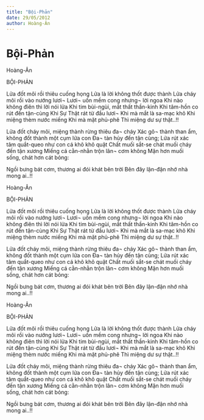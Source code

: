 ```yaml
---
title: "Bội-Phản"
date: 29/05/2012
author: Hoàng-Ân
---
```


# Bội-Phản

Hoàng-Ân

BỘI-PHẢN


Lửa đốt môi rồi thiêu cuống họng
Lửa là lời không thốt được thành
Lửa cháy môi rồi vào nướng lươi¬
Lươi¬ uốn mềm cong nhưng¬ lời ngoa
Khi nào không điên thì lời nói lửa
Khi tim bùi-ngùi, mắt thất thần-kinh
Khi tâm-hồn co rút đến tận-cùng
Khi Sự Thật rát từ đầu lươi¬
Khi mà mắt là sa-mạc khô
Khi miệng thèm nước miếng
Khi mà mặt phủ-phê
Thì miệng dư sự thật..!!

Lửa đốt cháy môi, miệng thành rừng thiêu đa¬ cháy
Xác gô¬ thành than ẩm, không đốt thành một cụm lửa con
Đa¬ tàn hủy đến tận cùng;
Lửa rút xác tâm quắt-queo như con cá khô khô quặt
Chất muối sắt-se chát muối cháy đến tận xương
Miếng cá cằn-nhằn trộn lân¬ cơm không
Mặn hơn muối sống, chát hơn cát bỏng:

Ngồi bưng bát cơm, thương ai đói khát bên trời
Bên đây lận-đận nhớ nhà mong ai..!!

Hoàng-Ân

BỘI-PHẢN


Lửa đốt môi rồi thiêu cuống họng
Lửa là lời không thốt được thành
Lửa cháy môi rồi vào nướng lươi¬
Lươi¬ uốn mềm cong nhưng¬ lời ngoa
Khi nào không điên thì lời nói lửa
Khi tim bùi-ngùi, mắt thất thần-kinh
Khi tâm-hồn co rút đến tận-cùng
Khi Sự Thật rát từ đầu lươi¬
Khi mà mắt là sa-mạc khô
Khi miệng thèm nước miếng
Khi mà mặt phủ-phê
Thì miệng dư sự thật..!!

Lửa đốt cháy môi, miệng thành rừng thiêu đa¬ cháy
Xác gô¬ thành than ẩm, không đốt thành một cụm lửa con
Đa¬ tàn hủy đến tận cùng;
Lửa rút xác tâm quắt-queo như con cá khô khô quặt
Chất muối sắt-se chát muối cháy đến tận xương
Miếng cá cằn-nhằn trộn lân¬ cơm không
Mặn hơn muối sống, chát hơn cát bỏng:

Ngồi bưng bát cơm, thương ai đói khát bên trời
Bên đây lận-đận nhớ nhà mong ai..!!

Hoàng-Ân

BỘI-PHẢN


Lửa đốt môi rồi thiêu cuống họng
Lửa là lời không thốt được thành
Lửa cháy môi rồi vào nướng lươi¬
Lươi¬ uốn mềm cong nhưng¬ lời ngoa
Khi nào không điên thì lời nói lửa
Khi tim bùi-ngùi, mắt thất thần-kinh
Khi tâm-hồn co rút đến tận-cùng
Khi Sự Thật rát từ đầu lươi¬
Khi mà mắt là sa-mạc khô
Khi miệng thèm nước miếng
Khi mà mặt phủ-phê
Thì miệng dư sự thật..!!

Lửa đốt cháy môi, miệng thành rừng thiêu đa¬ cháy
Xác gô¬ thành than ẩm, không đốt thành một cụm lửa con
Đa¬ tàn hủy đến tận cùng;
Lửa rút xác tâm quắt-queo như con cá khô khô quặt
Chất muối sắt-se chát muối cháy đến tận xương
Miếng cá cằn-nhằn trộn lân¬ cơm không
Mặn hơn muối sống, chát hơn cát bỏng:

Ngồi bưng bát cơm, thương ai đói khát bên trời
Bên đây lận-đận nhớ nhà mong ai..!!

